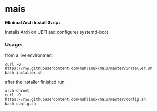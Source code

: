 # mais
**Minimal Arch Install Script**

Installs Arch on UEFI and configures systemd-boot

### Usage:

from a live environment

    curl -O https://raw.githubusercontent.com/muhlinux/mais/master/installer.sh
    bash installer.sh
    
after the installer finished run

    arch-chroot
    curl -O https://raw.githubusercontent.com/muhlinux/mais/master/config.sh
    bash config.sh
